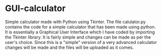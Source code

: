 # GUI-calculator
Simple calculator made with Python using Tkinter.
The file calulator.py contains the code for a simple calculator that has been made using python. It is essentially a Graphical User Interface which I have coded by importing the Tkinter library. It is fairly simple and changes can be made as per the user's choice. Since this is a "simple" version of a very advanced calculator changes will be made and the files will be uploaded as it comes.
